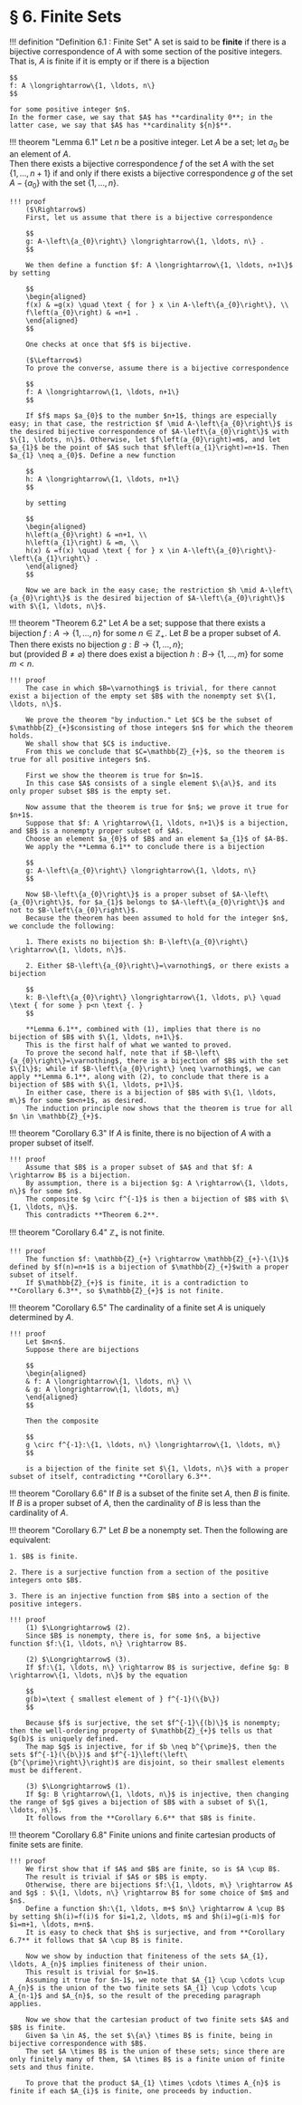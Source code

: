 # § 6. Finite Sets

!!! definition "Definition 6.1 : Finite Set"
    A set is said to be **finite** if there is a bijective correspondence of $A$ with some section of the positive integers.
    That is, $A$ is finite if it is empty or if there is a bijection

    $$
    f: A \longrightarrow\{1, \ldots, n\}
    $$

    for some positive integer $n$.
    In the former case, we say that $A$ has **cardinality 0**; in the latter case, we say that $A$ has **cardinality ${n}$**.

!!! theorem "Lemma 6.1"
    Let $n$ be a positive integer.
    Let $A$ be a set; let $a_{0}$ be an element of $A$.  
    Then there exists a bijective correspondence $f$ of the set $A$ with the set $\{1, \ldots, n+1\}$ if and only if there exists a bijective correspondence $g$ of the set $A-\left\{a_{0}\right\}$ with the set $\{1, \ldots, n\}$.

    !!! proof
        ($\Rightarrow$)  
        First, let us assume that there is a bijective correspondence

        $$
        g: A-\left\{a_{0}\right\} \longrightarrow\{1, \ldots, n\} .
        $$

        We then define a function $f: A \longrightarrow\{1, \ldots, n+1\}$ by setting

        $$
        \begin{aligned}
        f(x) & =g(x) \quad \text { for } x \in A-\left\{a_{0}\right\}, \\
        f\left(a_{0}\right) & =n+1 .
        \end{aligned}
        $$

        One checks at once that $f$ is bijective.

        ($\Leftarrow$)  
        To prove the converse, assume there is a bijective correspondence

        $$
        f: A \longrightarrow\{1, \ldots, n+1\}
        $$

        If $f$ maps $a_{0}$ to the number $n+1$, things are especially easy; in that case, the restriction $f \mid A-\left\{a_{0}\right\}$ is the desired bijective correspondence of $A-\left\{a_{0}\right\}$ with $\{1, \ldots, n\}$. Otherwise, let $f\left(a_{0}\right)=m$, and let $a_{1}$ be the point of $A$ such that $f\left(a_{1}\right)=n+1$. Then $a_{1} \neq a_{0}$. Define a new function

        $$
        h: A \longrightarrow\{1, \ldots, n+1\}
        $$

        by setting

        $$
        \begin{aligned}
        h\left(a_{0}\right) & =n+1, \\
        h\left(a_{1}\right) & =m, \\
        h(x) & =f(x) \quad \text { for } x \in A-\left\{a_{0}\right\}-\left\{a_{1}\right\} .
        \end{aligned}
        $$
        
        Now we are back in the easy case; the restriction $h \mid A-\left\{a_{0}\right\}$ is the desired bijection of $A-\left\{a_{0}\right\}$ with $\{1, \ldots, n\}$.

!!! theorem "Theorem 6.2"
    Let $A$ be a set; suppose that there exists a bijection $f: A \rightarrow\{1, \ldots, n\}$ for some $n \in \mathbb{Z}_{+}$.
    Let $B$ be a proper subset of $A$.  
    Then there exists no bijection $g: B \rightarrow\{1, \ldots, n\}$;  
    but (provided $B \neq \varnothing$) there does exist a bijection $h: B \rightarrow$ $\{1, \ldots, m\}$ for some $m<n$.

    !!! proof
        The case in which $B=\varnothing$ is trivial, for there cannot exist a bijection of the empty set $B$ with the nonempty set $\{1, \ldots, n\}$.

        We prove the theorem "by induction." Let $C$ be the subset of $\mathbb{Z}_{+}$consisting of those integers $n$ for which the theorem holds.
        We shall show that $C$ is inductive.
        From this we conclude that $C=\mathbb{Z}_{+}$, so the theorem is true for all positive integers $n$.

        First we show the theorem is true for $n=1$.
        In this case $A$ consists of a single element $\{a\}$, and its only proper subset $B$ is the empty set.

        Now assume that the theorem is true for $n$; we prove it true for $n+1$.
        Suppose that $f: A \rightarrow\{1, \ldots, n+1\}$ is a bijection, and $B$ is a nonempty proper subset of $A$.
        Choose an element $a_{0}$ of $B$ and an element $a_{1}$ of $A-B$.
        We apply the **Lemma 6.1** to conclude there is a bijection

        $$
        g: A-\left\{a_{0}\right\} \longrightarrow\{1, \ldots, n\}
        $$

        Now $B-\left\{a_{0}\right\}$ is a proper subset of $A-\left\{a_{0}\right\}$, for $a_{1}$ belongs to $A-\left\{a_{0}\right\}$ and not to $B-\left\{a_{0}\right\}$.
        Because the theorem has been assumed to hold for the integer $n$, we conclude the following:

        1. There exists no bijection $h: B-\left\{a_{0}\right\} \rightarrow\{1, \ldots, n\}$.

        2. Either $B-\left\{a_{0}\right\}=\varnothing$, or there exists a bijection

        $$
        k: B-\left\{a_{0}\right\} \longrightarrow\{1, \ldots, p\} \quad \text { for some } p<n \text {. }
        $$

        **Lemma 6.1**, combined with (1), implies that there is no bijection of $B$ with $\{1, \ldots, n+1\}$.
        This is the first half of what we wanted to proved.  
        To prove the second half, note that if $B-\left\{a_{0}\right\}=\varnothing$, there is a bijection of $B$ with the set $\{1\}$; while if $B-\left\{a_{0}\right\} \neq \varnothing$, we can apply **Lemma 6.1**, along with (2), to conclude that there is a bijection of $B$ with $\{1, \ldots, p+1\}$.
        In either case, there is a bijection of $B$ with $\{1, \ldots, m\}$ for some $m<n+1$, as desired.  
        The induction principle now shows that the theorem is true for all $n \in \mathbb{Z}_{+}$.

!!! theorem "Corollary 6.3"
    If $A$ is finite, there is no bijection of $A$ with a proper subset of itself.

    !!! proof
        Assume that $B$ is a proper subset of $A$ and that $f: A \rightarrow B$ is a bijection.
        By assumption, there is a bijection $g: A \rightarrow\{1, \ldots, n\}$ for some $n$.
        The composite $g \circ f^{-1}$ is then a bijection of $B$ with $\{1, \ldots, n\}$.
        This contradicts **Theorem 6.2**.

!!! theorem "Corollary 6.4"
    $\mathbb{Z}_{+}$ is not finite.

    !!! proof
        The function $f: \mathbb{Z}_{+} \rightarrow \mathbb{Z}_{+}-\{1\}$ defined by $f(n)=n+1$ is a bijection of $\mathbb{Z}_{+}$with a proper subset of itself.
        If $\mathbb{Z}_{+}$ is finite, it is a contradiction to **Corollary 6.3**, so $\mathbb{Z}_{+}$ is not finite.

!!! theorem "Corollary 6.5"
    The cardinality of a finite set $A$ is uniquely determined by $A$.

    !!! proof
        Let $m<n$.
        Suppose there are bijections

        $$
        \begin{aligned}
        & f: A \longrightarrow\{1, \ldots, n\} \\
        & g: A \longrightarrow\{1, \ldots, m\}
        \end{aligned}
        $$

        Then the composite

        $$
        g \circ f^{-1}:\{1, \ldots, n\} \longrightarrow\{1, \ldots, m\}
        $$

        is a bijection of the finite set $\{1, \ldots, n\}$ with a proper subset of itself, contradicting **Corollary 6.3**.

!!! theorem "Corollary 6.6"
    If $B$ is a subset of the finite set $A$, then $B$ is finite.
    If $B$ is a proper subset of $A$, then the cardinality of $B$ is less than the cardinality of $A$.

!!! theorem "Corollary 6.7"
    Let $B$ be a nonempty set.
    Then the following are equivalent:

    1. $B$ is finite.

    2. There is a surjective function from a section of the positive integers onto $B$.

    3. There is an injective function from $B$ into a section of the positive integers.

    !!! proof
        (1) $\Longrightarrow$ (2).  
        Since $B$ is nonempty, there is, for some $n$, a bijective function $f:\{1, \ldots, n\} \rightarrow B$.

        (2) $\Longrightarrow$ (3).  
        If $f:\{1, \ldots, n\} \rightarrow B$ is surjective, define $g: B \rightarrow\{1, \ldots, n\}$ by the equation

        $$
        g(b)=\text { smallest element of } f^{-1}(\{b\})
        $$

        Because $f$ is surjective, the set $f^{-1}\{(b)\}$ is nonempty; then the well-ordering property of $\mathbb{Z}_{+}$ tells us that $g(b)$ is uniquely defined.
        The map $g$ is injective, for if $b \neq b^{\prime}$, then the sets $f^{-1}(\{b\})$ and $f^{-1}\left(\left\{b^{\prime}\right\}\right)$ are disjoint, so their smallest elements must be different.

        (3) $\Longrightarrow$ (1).  
        If $g: B \rightarrow\{1, \ldots, n\}$ is injective, then changing the range of $g$ gives a bijection of $B$ with a subset of $\{1, \ldots, n\}$.
        It follows from the **Corollary 6.6** that $B$ is finite.

!!! theorem "Corollary 6.8"
    Finite unions and finite cartesian products of finite sets are finite.

    !!! proof
        We first show that if $A$ and $B$ are finite, so is $A \cup B$.
        The result is trivial if $A$ or $B$ is empty.
        Otherwise, there are bijections $f:\{1, \ldots, m\} \rightarrow A$ and $g$ : $\{1, \ldots, n\} \rightarrow B$ for some choice of $m$ and $n$.
        Define a function $h:\{1, \ldots, m+$ $n\} \rightarrow A \cup B$ by setting $h(i)=f(i)$ for $i=1,2, \ldots, m$ and $h(i)=g(i-m)$ for $i=m+1, \ldots, m+n$.
        It is easy to check that $h$ is surjective, and from **Corollary 6.7** it follows that $A \cup B$ is finite.

        Now we show by induction that finiteness of the sets $A_{1}, \ldots, A_{n}$ implies finiteness of their union.
        This result is trivial for $n=1$.
        Assuming it true for $n-1$, we note that $A_{1} \cup \cdots \cup A_{n}$ is the union of the two finite sets $A_{1} \cup \cdots \cup A_{n-1}$ and $A_{n}$, so the result of the preceding paragraph applies.

        Now we show that the cartesian product of two finite sets $A$ and $B$ is finite.
        Given $a \in A$, the set $\{a\} \times B$ is finite, being in bijective correspondence with $B$.
        The set $A \times B$ is the union of these sets; since there are only finitely many of them, $A \times B$ is a finite union of finite sets and thus finite.

        To prove that the product $A_{1} \times \cdots \times A_{n}$ is finite if each $A_{i}$ is finite, one proceeds by induction.